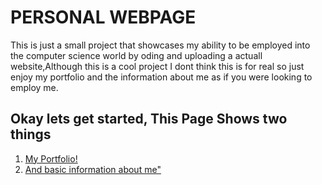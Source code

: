 
<html>
<head>
  <meta charset="utf-8">
  <link rel="stylesheet" href="index.css">
<title>Welcome</title>
</head>
<body>
  <h1>PERSONAL WEBPAGE</h1>
   <p>This is just a small project that showcases my ability to be employed into the computer science world by oding and uploading a actuall website,Although this is a cool project I dont think this is for real so just enjoy my portfolio and the information about me as if you were looking to employ me.</p>
<h2>Okay lets get started, This Page Shows two things</h2>
  
  <ol>
    <li><a href="portfolio.html">My Portfolio!</a> </li>
    <li><a href="about.html">And basic information about me"</a></li>
